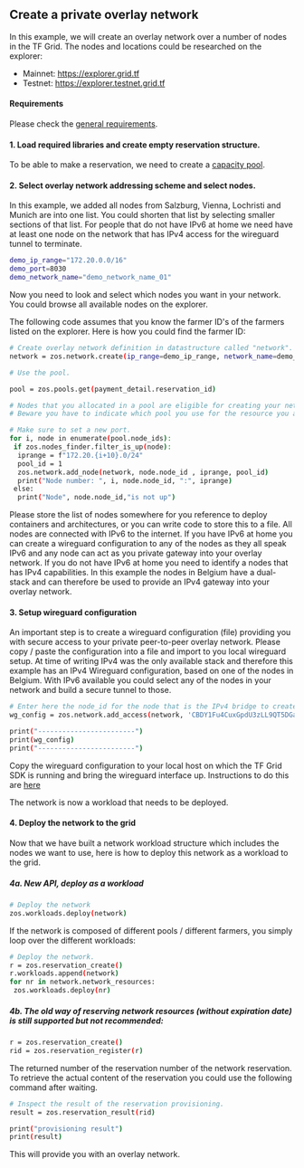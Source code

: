 ## Create a private overlay network

In this example, we will create an overlay network over a number of nodes in the TF Grid. The nodes and locations could be researched on the explorer:

- Mainnet: https://explorer.grid.tf
- Testnet: https://explorer.testnet.grid.tf

#### Requirements

Please check the [general requirements](code.md).

#### 1. Load required libraries and create empty reservation structure.

To be able to make a reservation, we need to create a [capacity pool](code_pool.md).

#### 2. Select overlay network addressing scheme and select nodes.

In this example, we added all nodes from Salzburg, Vienna, Lochristi and Munich are into one list. You could shorten that list by selecting smaller sections of that list. For people that do not have IPv6 at home we need have at least one node on the network that has IPv4 access for the wireguard tunnel to terminate.


```bash
demo_ip_range="172.20.0.0/16"
demo_port=8030
demo_network_name="demo_network_name_01"
```

Now you need to look and select which nodes you want in your network. You could browse all available nodes on the explorer.

The following code assumes that you know the farmer ID's of the farmers listed on the explorer. Here is how you could find the farmer ID:

```bash
# Create overlay network definition in datastructure called "network".
network = zos.network.create(ip_range=demo_ip_range, network_name=demo_network_name)

# Use the pool.

pool = zos.pools.get(payment_detail.reservation_id)

# Nodes that you allocated in a pool are eligible for creating your network.
# Beware you have to indicate which pool you use for the resource you add to the network.

# Make sure to set a new port.
for i, node in enumerate(pool.node_ids):
 if zos.nodes_finder.filter_is_up(node):
  iprange = f"172.20.{i+10}.0/24"
  pool_id = 1
  zos.network.add_node(network, node.node_id , iprange, pool_id)
  print("Node number: ", i, node.node_id, ":", iprange)
 else:
  print("Node", node.node_id,"is not up")
```

Please store the list of nodes somewhere for you reference to deploy containers and architectures, or you can write code to store this to a file. All nodes are connected with IPv6 to the internet. If you have IPv6 at home you can create a wireguard configuration to any of the nodes as they all speak IPv6 and any node can act as you private gateway into your overlay network. If you do not have IPv6 at home you need to identify a nodes that has IPv4 capabilities. In this example the nodes in Belgium have a dual-stack and can therefore be used to provide an IPv4 gateway into your overlay network.

#### 3. Setup wireguard configuration

An important step is to create a wireguard configuration (file) providing you with secure access to your private peer-to-peer overlay network. Please copy / paste the configuration into a file and import to you local wireguard setup. At time of writing IPv4 was the only available stack and therefore this example has an IPv4 Wireguard configuration, based on one of the nodes in Belgium. With IPv6 available you could select any of the nodes in your network and build a secure tunnel to those.


```bash
# Enter here the node_id for the node that is the IPv4 bridge to create the wireguard config.
wg_config = zos.network.add_access(network, 'CBDY1Fu4CuxGpdU3zLL9QT5DGaRkxjpuJmzV6V5CBWg4', '172.20.100.0/24', ipv4=True)

print("------------------------")
print(wg_config)
print("------------------------")
```

Copy the wireguard configuration to your local host on which the TF Grid SDK is running and bring the wireguard interface up. Instructions to do this are [here](https://www.wireguard.com/quickstart/)

The network is now a workload that needs to be deployed.

#### 4. Deploy the network to the grid

Now that we have built a network workload structure which includes the nodes we want to use, here is how to deploy this network as a workload to the grid.

##### 4a. New API, deploy as a workload

```bash
# Deploy the network
zos.workloads.deploy(network)
```

If the network is composed of different pools / different farmers, you simply loop over the different workloads:

```bash
# Deploy the network.
r = zos.reservation_create()
r.workloads.append(network)
for nr in network.network_resources:
 zos.workloads.deploy(nr)
```

##### 4b. The old way of reserving network resources (without expiration date) is still supported but not recommended:

```bash
r = zos.reservation_create()
rid = zos.reservation_register(r)
```

The returned number of the reservation number of the network reservation. To retrieve the actual content of the reservation you could use the following command after waiting.

```bash
# Inspect the result of the reservation provisioning.
result = zos.reservation_result(rid)

print("provisioning result")
print(result)
```

This will provide you with an overlay network.